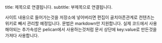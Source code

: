 title: 제목으로 연결됩니다.
subtitle: 부제목으로 연결됩니다.

사이트 내용으로 들어가는것을 저장소에 넣어버리면 편집이 골치아픈관계로 컨텐츠는 위키로 빼서 관리할 예정입니다.
문법은 markdown만 지원합니다. 
실제 코드에서 사용해야되는 추가속성은 pelican에서 사용하는것처럼 문서 상단에 key:value로 만든것을 가져다 사용합니다.
